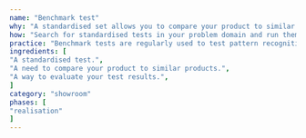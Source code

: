 ```yaml
---
name: "Benchmark test"
why: "A standardised set allows you to compare your product to similar products."
how: "Search for standardised tests in your problem domain and run them on your solution. Compare your results to those achieved by similar products on this same test."
practice: "Benchmark tests are regularly used to test pattern recognition software. If a standard set of data is recognised with the software, the results can be compared to that of other software. Benchmarks are also used to compare hardware or software in which performance plays an important role (e.g. how many forms can automatically be processed per minute, in comparison to other software)."
ingredients: [
"A standardised test.",
"A need to compare your product to similar products.",
"A way to evaluate your test results.",
]
category: "showroom"
phases: [
"realisation"
]
---
```

